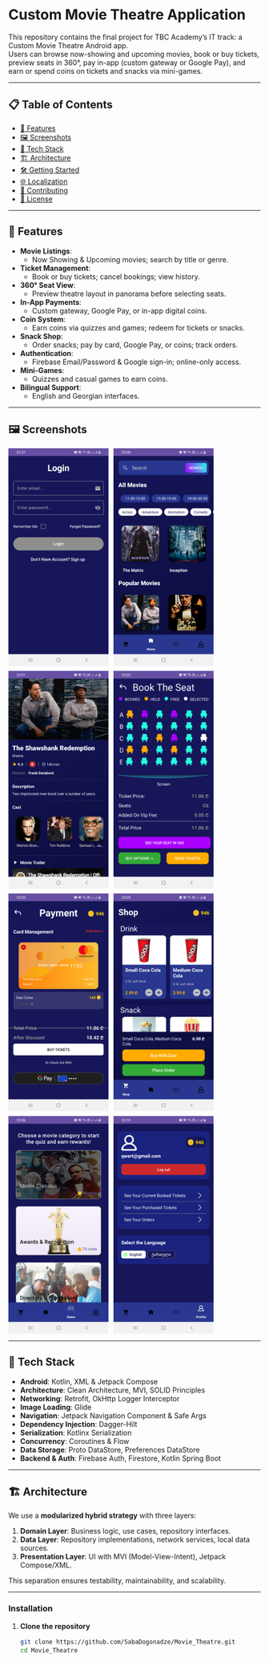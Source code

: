 # Custom Movie Theatre Application

This repository contains the final project for TBC Academy’s IT track: a Custom Movie Theatre Android app.  
Users can browse now-showing and upcoming movies, book or buy tickets, preview seats in 360°, pay in-app (custom gateway or Google Pay), and earn or spend coins on tickets and snacks via mini-games.  

---

## 📋 Table of Contents

- [🚀 Features](#-features)  
- [🖼️ Screenshots](#️-screenshots)  
- [🧰 Tech Stack](#-tech-stack)  
- [🏗 Architecture](#-architecture)  
- [🛠 Getting Started](#-getting-started)  
- [🌐 Localization](#-localization)  
- [🤝 Contributing](#-contributing)  
- [📄 License](#-license)  

---

## 🚀 Features

- **Movie Listings**:  
  - Now Showing & Upcoming movies; search by title or genre.  
- **Ticket Management**:  
  - Book or buy tickets; cancel bookings; view history.  
- **360° Seat View**:  
  - Preview theatre layout in panorama before selecting seats.  
- **In-App Payments**:  
  - Custom gateway, Google Pay, or in-app digital coins.  
- **Coin System**:  
  - Earn coins via quizzes and games; redeem for tickets or snacks.  
- **Snack Shop**:  
  - Order snacks; pay by card, Google Pay, or coins; track orders.  
- **Authentication**:  
  - Firebase Email/Password & Google sign-in; online-only access.  
- **Mini-Games**:  
  - Quizzes and casual games to earn coins.  
- **Bilingual Support**:  
  - English and Georgian interfaces.  

---

## 🖼️ Screenshots

<div style="display: flex; flex-wrap: wrap; gap: 10px;">
  <img src="images/login.png" alt="Login" width="200" />
  <img src="images/home.png" alt="Home" width="200" />
  <img src="images/movie_detail_top.png" alt="Movie Detail" width="200" />
  <img src="images/seat.png" alt="Seat Selection" width="200" />
  <img src="images/payment.png" alt="Payment" width="200" />
  <img src="images/shop.png" alt="Snack Shop" width="200" />
  <img src="images/quiz_list.png" alt="Quiz List" width="200" />
  <img src="images/profile.png" alt="Profile" width="200" />
</div>

---

## 🧰 Tech Stack

- **Android**: Kotlin, XML & Jetpack Compose  
- **Architecture**: Clean Architecture, MVI, SOLID Principles  
- **Networking**: Retrofit, OkHttp Logger Interceptor  
- **Image Loading**: Glide  
- **Navigation**: Jetpack Navigation Component & Safe Args  
- **Dependency Injection**: Dagger-Hilt  
- **Serialization**: Kotlinx Serialization  
- **Concurrency**: Coroutines & Flow  
- **Data Storage**: Proto DataStore, Preferences DataStore  
- **Backend & Auth**: Firebase Auth, Firestore, Kotlin Spring Boot  

---

## 🏗 Architecture

We use a **modularized hybrid strategy** with three layers:  
1. **Domain Layer**: Business logic, use cases, repository interfaces.  
2. **Data Layer**: Repository implementations, network services, local data sources.  
3. **Presentation Layer**: UI with MVI (Model-View-Intent), Jetpack Compose/XML.  

This separation ensures testability, maintainability, and scalability.

---


### Installation

1. **Clone the repository**  
   ```bash
   git clone https://github.com/SabaDogonadze/Movie_Theatre.git
   cd Movie_Theatre
